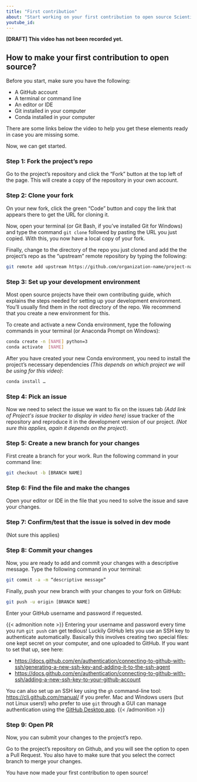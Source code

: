 ```yaml
---
title: "First contribution"
about: "Start working on your first contribution to open source Scientific Python."
youtube_id:
---
```


**[DRAFT] This video has not been recorded yet.**

<!--
# 1.4 First contribution


## Topic:
Steps to do your first contribution to open source.

## Outline:
- Fork the repo
- Clone your fork
- Set up development environment
- Pick an issue
- Create a new branch
- Find the file and make the changes
- Confirm the issue is solved
- Commit changes
- Open PR

-->

## How to make your first contribution to open source?

<!--
Hello everyone, I’m Juanita. Welcome to the Scientific Python videos! Today I will be helping you make your first code contribution to an open source software project!. Contributing to an open source project can be intimidating but I will show you that it can be quite simple and I’m sure you will get a lot of help along the way.
-->

Before you start, make sure you have the following:

- A GitHub account
- A terminal or command line
- An editor or IDE
- Git installed in your computer
- Conda installed in your computer

There are some links below the video to help you get these elements ready in case you are missing some.

Now, we can get started.

### Step 1: Fork the project’s repo

Go to the project’s repository and click the “Fork” button at the top left of the page. This will create a copy of the repository in your own account.

### Step 2: Clone your fork

On your new fork, click the green “Code” button and copy the link that appears there to get the URL for cloning it.

Now, open your terminal (or Git Bash, if you’ve installed Git for Windows) and type the command `git clone` followed by pasting the URL you just copied. With this, you now have a local copy of your fork.

Finally, change to the directory of the repo you just cloned and add the the project’s repo as the “upstream” remote repository by typing the following:

```bash
git remote add upstream https://github.com/organization-name/project-name.git
```

### Step 3: Set up your development environment

Most open source projects have their own contributing guide, which explains the steps needed for setting up your development environment. You’ll usually find them in the root directory of the repo.
We recommend that you create a new environment for this.

To create and activate a new Conda environment, type the following commands in your terminal (or Anaconda Prompt on Windows):

```bash
conda create -n [NAME] python=3
conda activate  [NAME]
```

After you have created your new Conda environment, you need to install the project’s necessary dependencies _(This depends on which project we will be using for this video)_:

```bash
conda install …
```

### Step 4: Pick an issue

Now we need to select the issue we want to fix on the issues tab _(Add link of Project's issue tracker to display in video here)_ issue tracker of the repository and reproduce it in the development version of our project.
_(Not sure this applies, again it depends on the project)_.

### Step 5: Create a new branch for your changes

First create a branch for your work.
Run the following command in your command line:

```bash
git checkout -b [BRANCH NAME]
```

### Step 6: Find the file and make the changes

Open your editor or IDE in the file that you need to solve the issue and save your changes.

### Step 7: Confirm/test that the issue is solved in dev mode

(Not sure this applies)

### Step 8: Commit your changes

Now, you are ready to add and commit your changes with a descriptive message.
Type the following command in your terminal:

```bash
git commit -a -m “descriptive message”
```

Finally, push your new branch with your changes to your fork on GitHub:

```bash
git push -u origin [BRANCH NAME]
```

Enter your GitHub username and password if requested.

{{< admonition note >}}
Entering your username and password every time you run `git push` can get tedious!
Luckily GitHub lets you use an SSH key to authenticate automatically.
Basically this involves creating two special files: one kept secret on your computer, and one uploaded to GitHub. If you want to set that up, see here:

- https://docs.github.com/en/authentication/connecting-to-github-with-ssh/generating-a-new-ssh-key-and-adding-it-to-the-ssh-agent
- https://docs.github.com/en/authentication/connecting-to-github-with-ssh/adding-a-new-ssh-key-to-your-github-account

You can also set up an SSH key using the `gh` command-line tool: https://cli.github.com/manual/ if you prefer.
Mac and Windows users (but not Linux users!) who prefer to use `git` through a GUI can manage authentication using the [GitHub Desktop app](https://desktop.github.com/).
{{< /admonition >}}

### Step 9: Open PR

Now, you can submit your changes to the project’s repo.

Go to the project’s repository on Github, and you will see the option to open a Pull Request.
You also have to make sure that you select the correct branch to merge your changes.

You have now made your first contribution to open source!

<!--

#### Links For video
*(Not sure these are the best resources but we should include some so that people get all the requirements ready)*

https://github.com
https://git-scm.com/book/en/v2/Getting-Started-Installing-Git
https://conda.io/projects/conda/en/latest/user-guide/install/index.html
-->

